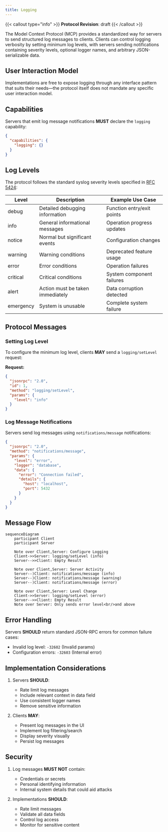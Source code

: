```yaml
---
title: Logging
---
```


{{< callout type="info" >}} **Protocol Revision**: draft {{< /callout >}}

The Model Context Protocol (MCP) provides a standardized way for servers to send
structured log messages to clients. Clients can control logging verbosity by setting
minimum log levels, with servers sending notifications containing severity levels,
optional logger names, and arbitrary JSON-serializable data.

## User Interaction Model

Implementations are free to expose logging through any interface pattern that suits their
needs&mdash;the protocol itself does not mandate any specific user interaction model.

## Capabilities

Servers that emit log message notifications **MUST** declare the `logging` capability:

```json
{
  "capabilities": {
    "logging": {}
  }
}
```

## Log Levels

The protocol follows the standard syslog severity levels specified in
[RFC 5424](https://datatracker.ietf.org/doc/html/rfc5424#section-6.2.1):

| Level     | Description                      | Example Use Case           |
| --------- | -------------------------------- | -------------------------- |
| debug     | Detailed debugging information   | Function entry/exit points |
| info      | General informational messages   | Operation progress updates |
| notice    | Normal but significant events    | Configuration changes      |
| warning   | Warning conditions               | Deprecated feature usage   |
| error     | Error conditions                 | Operation failures         |
| critical  | Critical conditions              | System component failures  |
| alert     | Action must be taken immediately | Data corruption detected   |
| emergency | System is unusable               | Complete system failure    |

## Protocol Messages

### Setting Log Level

To configure the minimum log level, clients **MAY** send a `logging/setLevel` request:

**Request:**

```json
{
  "jsonrpc": "2.0",
  "id": 1,
  "method": "logging/setLevel",
  "params": {
    "level": "info"
  }
}
```

### Log Message Notifications

Servers send log messages using `notifications/message` notifications:

```json
{
  "jsonrpc": "2.0",
  "method": "notifications/message",
  "params": {
    "level": "error",
    "logger": "database",
    "data": {
      "error": "Connection failed",
      "details": {
        "host": "localhost",
        "port": 5432
      }
    }
  }
}
```

## Message Flow

```mermaid
sequenceDiagram
    participant Client
    participant Server

    Note over Client,Server: Configure Logging
    Client->>Server: logging/setLevel (info)
    Server-->>Client: Empty Result

    Note over Client,Server: Server Activity
    Server--)Client: notifications/message (info)
    Server--)Client: notifications/message (warning)
    Server--)Client: notifications/message (error)

    Note over Client,Server: Level Change
    Client->>Server: logging/setLevel (error)
    Server-->>Client: Empty Result
    Note over Server: Only sends error level<br/>and above
```

## Error Handling

Servers **SHOULD** return standard JSON-RPC errors for common failure cases:

- Invalid log level: `-32602` (Invalid params)
- Configuration errors: `-32603` (Internal error)

## Implementation Considerations

1. Servers **SHOULD**:

   - Rate limit log messages
   - Include relevant context in data field
   - Use consistent logger names
   - Remove sensitive information

2. Clients **MAY**:
   - Present log messages in the UI
   - Implement log filtering/search
   - Display severity visually
   - Persist log messages

## Security

1. Log messages **MUST NOT** contain:

   - Credentials or secrets
   - Personal identifying information
   - Internal system details that could aid attacks

2. Implementations **SHOULD**:
   - Rate limit messages
   - Validate all data fields
   - Control log access
   - Monitor for sensitive content
